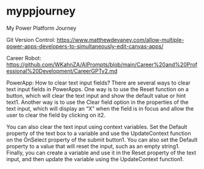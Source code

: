 # myppjourney
My Power Platform Journey


Git Version Control: https://www.matthewdevaney.com/allow-multiple-power-apps-developers-to-simultaneously-edit-canvas-apps/

Career Robot: https://github.com/WKahnZA/AIPrompts/blob/main/Career%20and%20Professional%20Development/CareerGPTv2.md

PowerApp: How to clear text input fields?
There are several ways to clear text input fields in PowerApps. One way is to use the Reset function on a button, which will clear the text input and show the default value or hint text1. Another way is to use the Clear field option in the properties of the text input, which will display an “X” when the field is in focus and allow the user to clear the field by clicking on it2.

You can also clear the text input using context variables. Set the Default property of the text box to a variable and use the UpdateContext function on the OnSelect property of the submit button1. You can also set the Default property to a value that will reset the input, such as an empty string1. Finally, you can create a variable and use it in the Reset property of the text input, and then update the variable using the UpdateContext function1.
